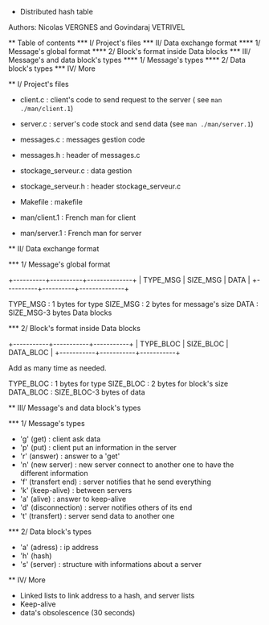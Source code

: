 * Distributed hash table

Authors: Nicolas VERGNES and Govindaraj VETRIVEL

** Table of contents
    *** I/ Project's files
    *** II/ Data exchange format
        **** 1/ Message's global format
        **** 2/ Block's format inside Data blocks
    *** III/ Message's and data block's types
        **** 1/ Message's types
        **** 2/ Data block's types
    *** IV/ More


** I/ Project's files 

- client.c : client's code to send request to the server
             ( see `man ./man/client.1`)
             
- server.c : server's code stock and send data
             (see `man ./man/server.1`)

- messages.c : messages gestion code
               
- messages.h : header of messages.c

- stockage_serveur.c : data gestion
                       
- stockage_serveur.h : header stockage_serveur.c

- Makefile : makefile 

- man/client.1 : French man for client 

- man/server.1 : French man for server


** II/ Data exchange format

*** 1/ Message's global format

+----------+----------+--------------+
| TYPE_MSG | SIZE_MSG |     DATA     |
+----------+----------+--------------+

TYPE_MSG : 1 bytes for type
SIZE_MSG : 2 bytes for message's size
DATA : SIZE_MSG-3 bytes Data blocks

*** 2/ Block's format inside Data blocks

+-----------+-----------+-----------+
| TYPE_BLOC | SIZE_BLOC | DATA_BLOC |
+-----------+-----------+-----------+

Add as many time as needed.

TYPE_BLOC : 1 bytes for type 
SIZE_BLOC : 2 bytes for block's size
DATA_BLOC : SIZE_BLOC-3 bytes of data


** III/ Message's and data block's types

*** 1/ Message's types

- 'g' (get) : client ask data
- 'p' (put) : client put an information in the server
- 'r' (answer) : answer to a 'get'
- 'n' (new server) : new server connect to another one to have 
                     the different information
- 'f' (transfert end) : server notifies that he send everything
- 'k' (keep-alive) : between servers
- 'a' (alive) : answer to keep-alive
- 'd' (disconnection) : server notifies others of its end
- 't' (transfert) : server send data to another one

*** 2/ Data block's types

- 'a' (adress) : ip address
- 'h' (hash) 
- 's' (server) : structure with informations about a server


** IV/ More

- Linked lists to link address to a hash, and server lists
- Keep-alive
- data's obsolescence (30 seconds)

